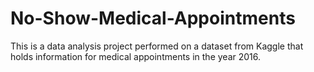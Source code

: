 # No-Show-Medical-Appointments
This is a data analysis project performed on a dataset from Kaggle that holds information for medical appointments in the year 2016.
